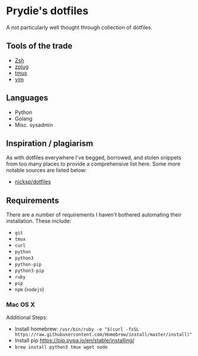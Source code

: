 # Prydie's dotfiles

A not particularly well thought through collection of dotfiles.

## Tools of the trade

 - [Zsh](http://zsh.sourceforge.net/)
 - [zplug](https://github.com/zplug/zplug)
 - [tmux](https://tmux.github.io/)
 - [vim](http://www.vim.org/)

## Languages

 - Python
 - Golang
 - Misc. sysadmin

## Inspiration / plagiarism

As with dotfiles everywhere I've begged, borrowed, and stolen snippets from too
many places to provide a comprehensive list here. Some more notable sources are
listed below:

 - [nicksp/dotfiles](https://github.com/nicksp/dotfiles)

## Requirements

There are a number of requirements I haven't bothered automating their
installation. These include:

 - `git`
 - `tmux`
 - `curl`
 - `python`
 - `python3`
 - `python-pip`
 - `python3-pip`
 - `ruby`
 - `pip`
 - `npm` (`nodejs`)

### Mac OS X

Additional Steps:

 - Install homebrew: `/usr/bin/ruby -e "$(curl -fsSL https://raw.githubusercontent.com/Homebrew/install/master/install)"`
 - Install pip https://pip.pypa.io/en/stable/installing/
 - `brew install python3 tmux wget node`
